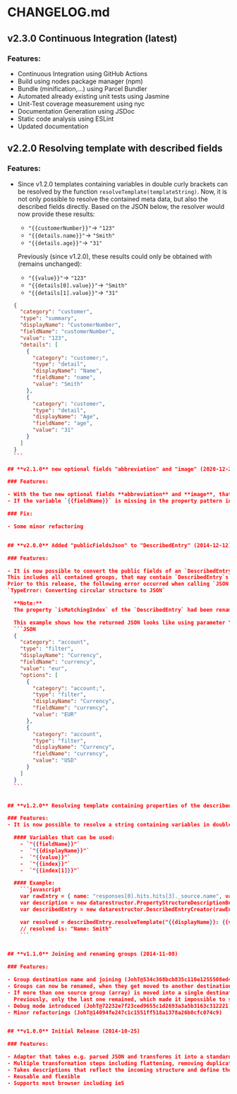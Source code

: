 # CHANGELOG.md

## **v2.3.0** Continuous Integration (latest)

### Features:

  - Continuous Integration using GitHub Actions
  - Build using nodes package manager (npm)
  - Bundle (minification,...) using Parcel Bundler
  - Automated already existing unit tests using Jasmine
  - Unit-Test coverage measurement using nyc
  - Documentation Generation using JSDoc
  - Static code analysis using ESLint
  - Updated documentation
## **v2.2.0** Resolving template with described fields

### Features:

  - Since v1.2.0 templates containing variables in double curly brackets can be resolved by the function `resolveTemplate(templateString)`. Now, it is not only possible to resolve the contained meta data,
  but also the described fields directly. Based on the JSON below, the resolver would now provide these results:

    - `"{{customerNumber}}"`-> `"123"`
    - `"{{details.name}}"`-> `"Smith"`
    - `"{{details.age}}"`-> `"31"` 

    Previously (since v1.2.0), these results could only be obtained with (remains unchanged):

    - `"{{value}}"`-> `"123"`
    - `"{{details[0].value}}"`-> `"Smith"`
    - `"{{details[1].value}}"`-> `"31"`

  ```JSON
    {
      "category": "customer",
      "type": "summary",
      "displayName": "CustomerNumber",
      "fieldName": "customerNumber",
      "value": "123",
      "details": [
        {
          "category": "customer;",
          "type": "detail",
          "displayName": "Name",
          "fieldName": "name",
          "value": "Smith"
        },
        {
          "category": "customer",
          "type": "detail",
          "displayName": "Age",
          "fieldName": "age",
          "value": "31"
        }
      ]
    }
    ```

## **v2.1.0** new optional fields "abbreviation" and "image" (2020-12-25)

### Features:

  - With the two new optional fields **abbreviation** and **image**, that can be specified for each `PropertyStructureDescription`, it is easier to separate display related fields from e.g. the category. These fields are transferred directly into the resulting `DescribedEntry` and do not affect other behavior (grouping, filtering...) in any kind.
  - If the variable `{{fieldName}}` is missing in the property pattern in "template mode", the right most part of the property name is used as field name. This corresponds to the behavior of the "equal mode". Previously this led to an error that forced the use of the "equal mode" in that case.

### Fix:

  - Some minor refactoring


## **v2.0.0** Added "publicFieldsJson" to "DescribedEntry" (2014-12-12)

### Features:

  - It is now possible to convert the public fields of an `DescribedEntry` to JSON using its function `publicFieldsJson`.
  This includes all contained groups, that may contain `DescribedEntry`s themselves.   
  Prior to this release, the following error occurred when calling `JSON.stringify(describedEntry)`:
  `TypeError: Converting circular structure to JSON`

    **Note:**  
    The property `isMatchingIndex` of the `DescribedEntry` had been renamed to `_isMatchingIndex` since it is an internal property and should not be used outside. Since this is a "breaking change" (in theory), it lead to a new major version.

    This example shows how the returned JSON looks like using parameter "space" = 2 (pretty print with 2 spaces indentation) when the `DescribedEntry` contains the group `options`:
    ```JSON
    {
      "category": "account",
      "type": "filter",
      "displayName": "Currency",
      "fieldName": "currency",
      "value": "eur",
      "options": [
        {
          "category": "account;",
          "type": "filter",
          "displayName": "Currency",
          "fieldName": "currency",
          "value": "EUR"
        },
        {
          "category": "account",
          "type": "filter",
          "displayName": "Currency",
          "fieldName": "currency",
          "value": "USD"
        }
      ]
    }
    ```


## **v1.2.0** Resolving template containing properties of the described entry as variables (2014-11-29)

### Features:
  - It is now possible to resolve a string containing variables in double curly brackets of an `DecribedEntry` using the function `resolveTemplate(templateString)`. 

    #### Variables that can be used:
      - `"{{fieldName}}"`
      -  `"{{displayName}}"`
      -  `"{{value}}"`
      -  `"{{index}}"`
      -  `"{{index[1]}}"`

    #### Example:
      ```javascript
      var rawEntry = { name: "responses[0].hits.hits[3]._source.name", value: "Smith" };
      var description = new datarestructor.PropertyStructureDescriptionBuilder().type("testtype").category("testcategory").build();
      var describedEntry = new datarestructor.DescribedEntryCreator(rawEntry, description);

      var resolved = describedEntry.resolveTemplate("{{displayName}}: {{value}}");
      // resolved is: "Name: Smith"
      ```


## **v1.1.0** Joining and renaming groups (2014-11-08)

### Features:

  - Group destination name and joining (JohT@534c368bcb835c110e1255508ed44c790972955c)
  - Groups can now be renamed, when they get moved to another destination.
  - If more than one source group (array) is moved into a single destination, they get joined.   
    Previously, only the last one remained, which made it impossible to structure data within one single (e.g. main) entry.
  - Debug mode introduced (JohT@72232e7f23ced9655c1d2693a3a5b3163c312221)
  - Minor refactorings (JohT@14094fe247c1c1551ff518a1378a26b0cfc074c9)


## **v1.0.0** Initial Release (2014-10-25)

### Features:

  - Adapter that takes e.g. parsed JSON and transforms it into a standardized structure
  - Multiple transformation steps including flattening, removing duplicates, grouping, ...
  - Takes descriptions that reflect the incoming structure and define the standardized output
  - Reusable and flexible
  - Supports most browser including ie5